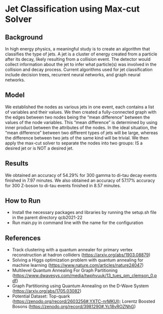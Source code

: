 # Jet Classification using Max-cut Solver
## Background
In high energy physics, a meaningful study is to create an algorithm that classifies the type of jets. A jet is a cluster of energy created from a particle after its decay, likely resulting from a collision event. The detector would collect information about the jet to infer what particle(s) was involved in the collision and decay process. Current algorithms used for jet classification include decision trees, recurrent neural networks, and graph neural networks.

## Model
We established the nodes as various jets in one event, each contains a list of variables and their values. We then created a fully-connected graph with the edges between two nodes being the “mean difference” between the values of the node variables. This “mean difference” is determined by using inner product between the attributes of the nodes. In the ideal situation, the “mean difference” between two different types of jets will be large, whereas the difference between two jets of the same kind will be trivial. We then apply the max-cut solver to separate the nodes into two groups: IS a desired jet or is NOT a desired jet.

## Results
We obtained an accuracy of 54.29% for 300 gamma to di-tau decay events finished in 7.97 minutes. We also obtained an accuracy of 57.17% accuracy for 300 Z-boson to di-tau events finished in 8.57 minutes.

## How to Run
* Install the necessary packages and libraries by running the setup.sh file in the parent directory qcb2021-22
* Run main.py in command line with the name for the configuration

## References
* Track clustering with a quantum annealer for primary vertex reconstruction at hadron colliders (https://arxiv.org/abs/1903.08879)
* Solving a Higgs optimization problem with quantum annealing for machine learning (https://www.nature.com/articles/nature24047)
* Multilevel Quantum Annealing For Graph Partitioning (https://www.dwavesys.com/media/twphvuuk/13_tues_pm_clemson_0.pdf)
* Graph Partitioning using Quantum Annealing on the D-Wave System (https://arxiv.org/abs/1705.03082)
* Potential Dataset: Top-quark (https://zenodo.org/record/2603256#.YXTC-nrMKUl); Lorentz Boosted Bosons (https://zenodo.org/record/3981290#.Yc18vROZNhG)
